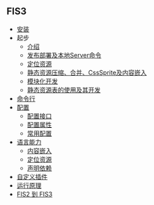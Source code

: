 ## FIS3

- [安装](./install.md)
- 起步
  - [介绍](./beginning/intro.md)
  - [发布部署及本地Server命令](./beginning/command.md)
  - [定位资源](./beginning/uri.md)
  - [静态资源压缩、合并、CssSprite及内容嵌入](./beginning/optimize.md)
  - [模块化开发](./beginning/mod.md)
  - [静态资源表的使用及其开发](./beginning/use-map.md)
- [命令行](./command.md)
- [配置](./api/config.md)
  - [配置接口](./api/config-api.md)
  - [配置属性](./api/config-props.md)
  - [常用配置](./api)
- [语言能力](./ext-lang.md)
  - [内容嵌入](./user-dev/inline.md)
  - [定位资源](./user-dev/uri.md)
  - [声明依赖](./user-dev/require.md)
- [自定义插件](./custom/dev-plugin.md)
- [运行原理]()
- [FIS2 到 FIS3](./fis2-to-fis3.md)
